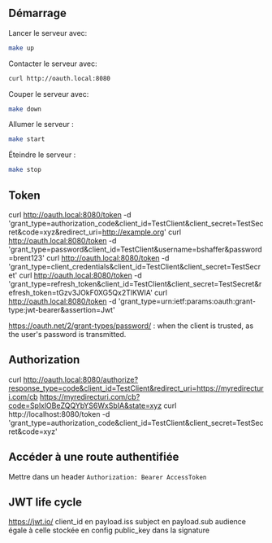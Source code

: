 ## Démarrage

Lancer le serveur avec:
```sh
make up
```

Contacter le serveur avec:
```sh
curl http://oauth.local:8080
```

Couper le serveur avec:
```sh
make down
```

Allumer le serveur :
```sh
make start
```

Éteindre le serveur :
```sh
make stop
```

## Token
curl http://oauth.local:8080/token -d 'grant_type=authorization_code&client_id=TestClient&client_secret=TestSecret&code=xyz&redirect_uri=http://example.org'
curl http://oauth.local:8080/token -d 'grant_type=password&client_id=TestClient&username=bshaffer&password=brent123'
curl http://oauth.local:8080/token -d 'grant_type=client_credentials&client_id=TestClient&client_secret=TestSecret'
curl http://oauth.local:8080/token -d 'grant_type=refresh_token&client_id=TestClient&client_secret=TestSecret&refresh_token=tGzv3JOkF0XG5Qx2TlKWIA'
curl http://oauth.local:8080/token -d 'grant_type=urn:ietf:params:oauth:grant-type:jwt-bearer&assertion=Jwt'

https://oauth.net/2/grant-types/password/ : when the client is trusted, as the user's password is transmitted.

## Authorization
curl http://oauth.local:8080/authorize?response_type=code&client_id=TestClient&redirect_uri=https://myredirecturi.com/cb
https://myredirecturi.com/cb?code=SplxlOBeZQQYbYS6WxSbIA&state=xyz
curl http://localhost:8080/token -d 'grant_type=authorization_code&client_id=TestClient&client_secret=TestSecret&code=xyz'

## Accéder à une route authentifiée
Mettre dans un header `Authorization: Bearer AccessToken`

## JWT life cycle
https://jwt.io/
client_id en payload.iss
subject en payload.sub
audience égale à celle stockée en config
public_key dans la signature
